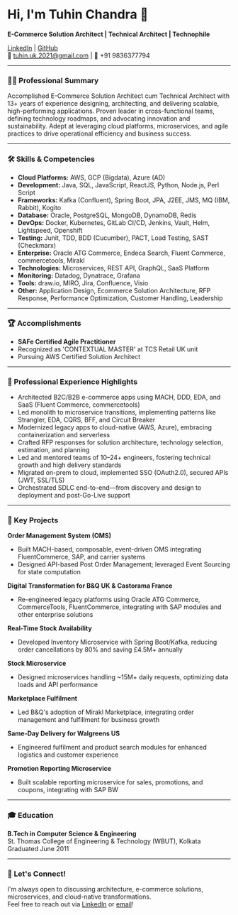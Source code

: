 # Hi, I'm Tuhin Chandra 👋

**E-Commerce Solution Architect | Technical Architect | Technophile**

[LinkedIn](https://www.linkedin.com/in/tuhin-chandra) | [GitHub](https://github.com/TuhinChandra)  
📧 tuhin.uk.2021@gmail.com | 📱 +91 9836377794

---

### 👨‍💻 Professional Summary

Accomplished E-Commerce Solution Architect cum Technical Architect with 13+ years of experience designing, architecting, and delivering scalable, high-performing applications. Proven leader in cross-functional teams, defining technology roadmaps, and advocating innovation and sustainability. Adept at leveraging cloud platforms, microservices, and agile practices to drive operational efficiency and business success.

---

### 🛠️ Skills & Competencies

- **Cloud Platforms:** AWS, GCP (Bigdata), Azure (AD)
- **Development:** Java, SQL, JavaScript, ReactJS, Python, Node.js, Perl Script
- **Frameworks:** Kafka (Confluent), Spring Boot, JPA, J2EE, JMS, MQ (IBM, Rabbit), Kogito
- **Database:** Oracle, PostgreSQL, MongoDB, DynamoDB, Redis
- **DevOps:** Docker, Kubernetes, GitLab CI/CD, Jenkins, Vault, Helm, Lightspeed, Openshift
- **Testing:** Junit, TDD, BDD (Cucumber), PACT, Load Testing, SAST (Checkmarx)
- **Enterprise:** Oracle ATG Commerce, Endeca Search, Fluent Commerce, commercetools, Mirakl
- **Technologies:** Microservices, REST API, GraphQL, SaaS Platform
- **Monitoring:** Datadog, Dynatrace, Grafana
- **Tools:** draw.io, MIRO, Jira, Confluence, Visio
- **Other:** Application Design, Ecommerce Solution Architecture, RFP Response, Performance Optimization, Customer Handling, Leadership

---

### 🏆 Accomplishments

- **SAFe Certified Agile Practitioner**
- Recognized as 'CONTEXTUAL MASTER' at TCS Retail UK unit
- Pursuing AWS Certified Solution Architect

---

### 💼 Professional Experience Highlights

- Architected B2C/B2B e-commerce apps using MACH, DDD, EDA, and SaaS (Fluent Commerce, commercetools)
- Led monolith to microservice transitions, implementing patterns like Strangler, EDA, CQRS, BFF, and Circuit Breaker
- Modernized legacy apps to cloud-native (AWS, Azure), embracing containerization and serverless
- Crafted RFP responses for solution architecture, technology selection, estimation, and planning
- Led and mentored teams of 10–24+ engineers, fostering technical growth and high delivery standards
- Migrated on-prem to cloud, implemented SSO (OAuth2.0), secured APIs (JWT, SSL/TLS)
- Orchestrated SDLC end-to-end—from discovery and design to deployment and post-Go-Live support

---

### 🚀 Key Projects

**Order Management System (OMS)**
- Built MACH-based, composable, event-driven OMS integrating FluentCommerce, SAP, and carrier systems
- Designed API-based Post Order Management; leveraged Event Sourcing for state computation

**Digital Transformation for B&Q UK & Castorama France**
- Re-engineered legacy platforms using Oracle ATG Commerce, CommerceTools, FluentCommerce, integrating with SAP modules and other enterprise solutions

**Real-Time Stock Availability**
- Developed Inventory Microservice with Spring Boot/Kafka, reducing order cancellations by 80% and saving £4.5M+ annually

**Stock Microservice**
- Designed microservices handling ~15M+ daily requests, optimizing data loads and API performance

**Marketplace Fulfilment**
- Led B&Q's adoption of Mirakl Marketplace, integrating order management and fulfillment for business growth

**Same-Day Delivery for Walgreens US**
- Engineered fulfilment and product search modules for enhanced logistics and customer experience

**Promotion Reporting Microservice**
- Built scalable reporting microservice for sales, promotions, and coupons, integrating with SAP BW

---

### 🎓 Education

**B.Tech in Computer Science & Engineering**  
St. Thomas College of Engineering & Technology (WBUT), Kolkata  
Graduated June 2011

---

### 🤝 Let's Connect!

I'm always open to discussing architecture, e-commerce solutions, microservices, and cloud-native transformations.  
Feel free to reach out via [LinkedIn](https://www.linkedin.com/in/your-linkedin) or [email](mailto:tuhin.uk.2021@gmail.com)!
